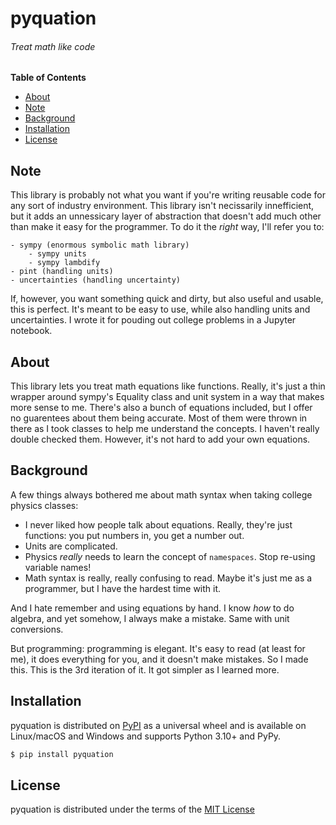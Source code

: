# pyquation
###### *Treat math like code*

**Table of Contents**

* [About](#about)
* [Note](#note)
* [Background](#background)
* [Installation](#installation)
* [License](#license)

## Note

This library is probably not what you want if you're writing reusable code for any sort of industry environment. This library isn't necissarily innefficient, but it adds an unnessicary layer of abstraction that doesn't add much other than make it easy for the programmer. To do it the *right* way, I'll refer you to:

    - sympy (enormous symbolic math library)
        - sympy units
        - sympy lambdify
    - pint (handling units)
    - uncertainties (handling uncertainty)

If, however, you want something quick and dirty, but also useful and usable, this is perfect. It's meant to be easy to use, while also handling units and uncertainties. I wrote it for pouding out college problems in a Jupyter notebook.

## About

This library lets you treat math equations like functions. Really, it's just a thin wrapper around sympy's Equality class and unit system in a way that makes more sense to me. There's also a bunch of equations included, but I offer no guarentees about them being accurate. Most of them were thrown in there as I took classes to help me understand the concepts. I haven't really double checked them. However, it's not hard to add your own equations.


## Background

A few things always bothered me about math syntax when taking college physics classes:

* I never liked how people talk about equations. Really, they're just functions: you put numbers in, you get a number out.
* Units are complicated.
* Physics *really* needs to learn the concept of `namespaces`. Stop re-using variable names!
* Math syntax is really, really confusing to read. Maybe it's just me as a programmer, but I have the hardest time with it.

And I hate remember and using equations by hand. I know *how* to do algebra, and yet somehow, I always make a mistake. Same with unit conversions.

But programming: programming is elegant. It's easy to read (at least for me), it does everything for you, and it doesn't make mistakes.  So I made this. This is the 3rd iteration of it. It got simpler as I learned more.


## Installation

pyquation is distributed on [PyPI](https://pypi.org) as a universal
wheel and is available on Linux/macOS and Windows and supports
Python 3.10+ and PyPy.

```bash
$ pip install pyquation
```

## License

pyquation is distributed under the terms of the [MIT License](https://choosealicense.com/licenses/mit)
